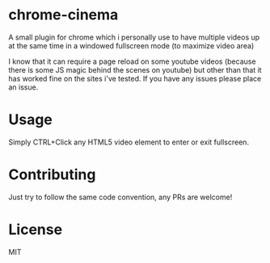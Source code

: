 # chrome-cinema

A small plugin for chrome which i personally use to have multiple videos up at the same time in a windowed fullscreen mode (to maximize video area)

I know that it can require a page reload on some youtube videos (because there is some JS magic behind the scenes on youtube) but other than that
it has worked fine on the sites i've tested. If you have any issues please place an issue.

# Usage

Simply CTRL+Click any HTML5 video element to enter or exit fullscreen.

# Contributing

Just try to follow the same code convention, any PRs are welcome!

# License

MIT

